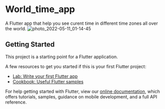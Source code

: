 # World_time_app

A Flutter app that help you see curent time in different time zones all over the world.
![photo_2022-05-11_01-14-45](https://user-images.githubusercontent.com/67969545/167710226-50d9bf42-19e4-4d89-ad5f-33277f67909c.png)


## Getting Started

This project is a starting point for a Flutter application.

A few resources to get you started if this is your first Flutter project:

- [Lab: Write your first Flutter app](https://flutter.dev/docs/get-started/codelab)
- [Cookbook: Useful Flutter samples](https://flutter.dev/docs/cookbook)

For help getting started with Flutter, view our
[online documentation](https://flutter.dev/docs), which offers tutorials,
samples, guidance on mobile development, and a full API reference.
